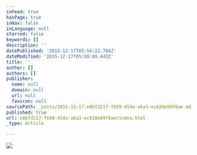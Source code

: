 ```yaml
---
inFeed: true
hasPage: true
inNav: false
inLanguage: null
starred: false
keywords: []
description: ''
datePublished: '2015-12-17T05:56:22.784Z'
dateModified: '2015-12-17T05:56:08.443Z'
title: ''
author: []
authors: []
publisher:
  name: null
  domain: null
  url: null
  favicon: null
sourcePath: _posts/2015-12-17-e0bfd217-f699-454a-a6a3-ec620e89f0ae.md
published: true
url: e0bfd217-f699-454a-a6a3-ec620e89f0ae/index.html
_type: Article

---
```

![](https://the-grid-user-content.s3-us-west-2.amazonaws.com/b9ddf034-2e5f-4367-8cb6-251d59b60465.jpg)